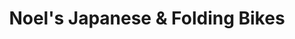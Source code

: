 ---
title: "Noel's Japanese & Folding Bikes"
url: /marikina/noels-japanese-and-folding-bikes/
shop: bicycle
---